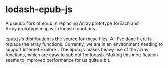 # lodash-epub-js

A pseudo fork of epub.js replacing Array.prototype.forEach and Array.prototype.map with lodash functions.  

[epub.js](https://github.com/futurepress/epub.js/)'s distribution is the source for these files.  All I've done here is replace the array functions.  Currently, we are in an environment needing to support Internet Explorer.  The epub.js makes heavy use of the array functions, which are easy to sub out for lodash.  Making this modification seems to improved performance for us quite a bit.


